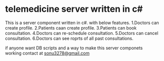 # telemedicine server written in c#
This is a server component written in c#. with below features.
1.Doctors can create profile.
2.Patients caan create profile.
3.Patients can book consultation.
4.Doctors can re-schedule consultation.
5.Doctors can cancel consultation.
6.Doctors can see roprts of all past consultations.

if anyone want DB scripts and a way to make this server componets working contact at sonu3278@gmail.com
